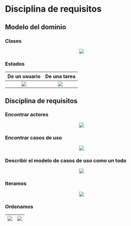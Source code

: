 # Disciplina de requisitos

## Modelo del dominio

### Clases

<div align=center>

![](/images/UNEATLANTICO/idsw1/sgt/mdd-dC.svg)

</div>

### Estados

|De un usuario|De una tarea|
|:-:|:-:|
|![](/images/UNEATLANTICO/idsw1/sgt/mdd-dE-U.svg)|![](/images/UNEATLANTICO/idsw1/sgt/mdd-dE-T.svg)|

## Disciplina de requisitos

### Encontrar actores

<div align=center>

![](/images/UNEATLANTICO/idsw1/sgt/ddr-a.svg)

</div>

### Encontrar casos de uso

<div align=center>

![](/images/UNEATLANTICO/idsw1/sgt/ddr-AyCdU.svg)

</div>

### Describir el modelo de casos de uso como un todo

<div align=center>

![](/images/UNEATLANTICO/idsw1/sgt/ddr-DdC.svg)

</div>

### Iteramos

<div align=center>

![](/images/UNEATLANTICO/idsw1/sgt/ddr-AyCdU-v2.svg)

</div>

### Ordenamos

|![](/images/UNEATLANTICO/idsw1/sgt/ddr-AyCdU-v3-1.svg)|![](/images/UNEATLANTICO/idsw1/sgt/ddr-AyCdU-v3-2.svg)|
|-|-|

